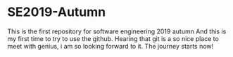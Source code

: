 # SE2019-Autumn
This is the first repository for software engineering 2019 autumn
And this is my first time to try to use the github. Hearing that git is a so nice place to meet with genius, i am so looking forward to it. 
The journey starts now!
